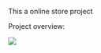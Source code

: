 This a online store project <br>




Project overview:

<img src="https://github.com/didar115/bangaldesh/blob/main/onlinestore.png">



